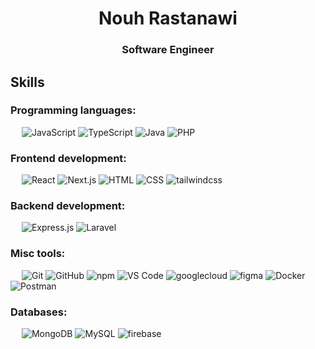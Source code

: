 <h1 align="center">Nouh Rastanawi</h1>
<h3 align="center">Software Engineer</h3>

## Skills

### Programming languages:
&emsp;
![JavaScript](https://img.shields.io/badge/-JavaScript-000?&logo=JavaScript)
![TypeScript](https://img.shields.io/badge/-TypeScript-000?&logo=TypeScript&logoColor=007ACC)
![Java](https://img.shields.io/badge/-Java-000?&logo=openjdk)
![PHP](https://img.shields.io/badge/-php-000?&logo=php)

### Frontend development:
&emsp;
![React](https://img.shields.io/badge/-React-000?&logo=React)
![Next.js](https://img.shields.io/badge/-Next.js-000?&logo=Next.js)
![HTML](https://img.shields.io/badge/-HTML-000?&logo=HTML5)
![CSS](https://img.shields.io/badge/-CSS-000?&logo=CSS3)
![tailwindcss](https://img.shields.io/badge/-tailwindcss-000?&logo=tailwindcss)

### Backend development:
&emsp;
![Express.js](https://img.shields.io/badge/-Express.js-000?&logo=Express)
![Laravel](https://img.shields.io/badge/-Laravel-000?&logo=laravel)

### Misc tools:
&emsp;
![Git](https://img.shields.io/badge/-Git-000?&logo=Git)
![GitHub](https://img.shields.io/badge/-GitHub-000?&logo=GitHub)
![npm](https://img.shields.io/badge/-npm-000?&logo=npm)
![VS Code](https://img.shields.io/badge/-VS%20Code-000?&logo=Visual-Studio-Code)
![googlecloud](https://img.shields.io/badge/-Google%20Cloud-000?&logo=googlecloud)
![figma](https://img.shields.io/badge/-figma-000?&logo=figma)
![Docker](https://img.shields.io/badge/-Docker-000?&logo=Docker)
![Postman](https://img.shields.io/badge/-Postman-000?&logo=Postman)

### Databases:
&emsp;
![MongoDB](https://img.shields.io/badge/-MongoDB-000?&logo=MongoDB)
![MySQL](https://img.shields.io/badge/-MySQL-000?&logo=MySQL)
![firebase](https://img.shields.io/badge/-firebase-000?&logo=firebase)

